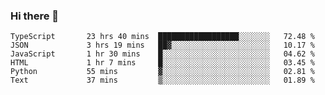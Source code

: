 ### Hi there 👋

<!--START_SECTION:waka-->

```text
TypeScript       23 hrs 40 mins  ██████████████████░░░░░░░   72.48 %
JSON             3 hrs 19 mins   ██▓░░░░░░░░░░░░░░░░░░░░░░   10.17 %
JavaScript       1 hr 30 mins    █░░░░░░░░░░░░░░░░░░░░░░░░   04.62 %
HTML             1 hr 7 mins     █░░░░░░░░░░░░░░░░░░░░░░░░   03.45 %
Python           55 mins         ▓░░░░░░░░░░░░░░░░░░░░░░░░   02.81 %
Text             37 mins         ▒░░░░░░░░░░░░░░░░░░░░░░░░   01.89 %
```

<!--END_SECTION:waka-->

<!--
**arlenxuzj/arlenxuzj** is a ✨ _special_ ✨ repository because its `README.md` (this file) appears on your GitHub profile.

Here are some ideas to get you started:

- 🔭 I’m currently working on ...
- 🌱 I’m currently learning ...
- 👯 I’m looking to collaborate on ...
- 🤔 I’m looking for help with ...
- 💬 Ask me about ...
- 📫 How to reach me: ...
- 😄 Pronouns: ...
- ⚡ Fun fact: ...
-->
